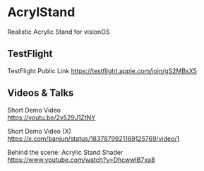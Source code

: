 # AcrylStand

Realistic Acrylic Stand for visionOS

## TestFlight

TestFlight Public Link
https://testflight.apple.com/join/gS2MBsX5

## Videos & Talks

Short Demo Video  
https://youtu.be/2v529J1ZtNY

Short Demo Video (X)  
https://x.com/banjun/status/1837879921169125769/video/1

Behind the scene: Acrylic Stand Shader  
https://www.youtube.com/watch?v=DhcwwIB7xa8

